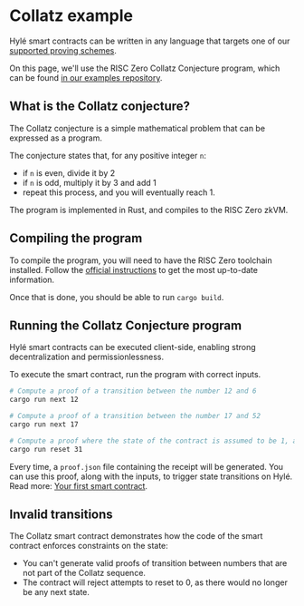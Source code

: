 # Collatz example

Hylé smart contracts can be written in any language that targets one of our [supported proving schemes](../general-doc/supported-proving-schemes.md).

On this page, we'll use the RISC Zero Collatz Conjecture program, which can be found [in our examples repository](https://github.com/Hyle-org/examples/tree/main).

## What is the Collatz conjecture?

The Collatz conjecture is a simple mathematical problem that can be expressed as a program.  

The conjecture states that, for any positive integer `n`:

- if `n` is even, divide it by 2
- if `n` is odd, multiply it by 3 and add 1
- repeat this process, and you will eventually reach 1.

The program is implemented in Rust, and compiles to the RISC Zero zkVM.

## Compiling the program

To compile the program, you will need to have the RISC Zero toolchain installed.  Follow the [official instructions](https://dev.risczero.com/api/zkvm/install) to get the most up-to-date information.

Once that is done, you should be able to run `cargo build`.

## Running the Collatz Conjecture program

Hylé smart contracts can be executed client-side, enabling strong decentralization and permissionlessness. 

To execute the smart contract, run the program with correct inputs.

```sh
# Compute a proof of a transition between the number 12 and 6
cargo run next 12

# Compute a proof of a transition between the number 17 and 52
cargo run next 17

# Compute a proof where the state of the contract is assumed to be 1, and the state should be reset to 31
cargo run reset 31
```

Every time, a `proof.json` file containing the receipt will be generated. You can use this proof, along with the inputs, to trigger state transitions on Hylé. Read more: [Your first smart contract](../getting-started/your-first-smart-contract.md).

## Invalid transitions

The Collatz smart contract demonstrates how the code of the smart contract enforces constraints on the state:

- You can't generate valid proofs of transition between numbers that are not part of the Collatz sequence.
- The contract will reject attempts to reset to 0, as there would no longer be any next state.
